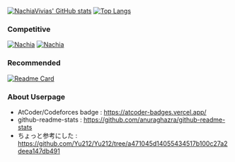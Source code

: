 
[![NachiaVivias' GitHub stats](https://github-readme-stats.vercel.app/api?username=NachiaVivias)](https://github.com/anuraghazra/github-readme-stats)
[![Top Langs](https://github-readme-stats.vercel.app/api/top-langs/?username=NachiaVivias&custom_title=Most%20Used%20C%2B%2B&layout=compact)](https://github.com/anuraghazra/github-readme-stats)

### Competitive

[![Nachia](https://img.shields.io/endpoint?url=https%3A%2F%2Fatcoder-badges.now.sh%2Fapi%2Fatcoder%2Fjson%2FNachia)](https://atcoder.jp/users/Nachia)
[![Nachia](https://img.shields.io/endpoint?url=https%3A%2F%2Fatcoder-badges.now.sh%2Fapi%2Fcodeforces%2Fjson%2FNachia)](https://codeforces.com/profile/Nachia)

### Recommended

[![Readme Card](https://github-readme-stats.vercel.app/api/pin/?username=NachiaVivias&repo=cp-library)](https://github.com/NachiaVivias/cp-library)

### About Userpage

- AtCoder/Codeforces badge : https://atcoder-badges.vercel.app/
- github-readme-stats : https://github.com/anuraghazra/github-readme-stats
- ちょっと参考にした : https://github.com/Yu212/Yu212/tree/a471045d14055434517b100c27a2deea147db491

<!--
**NachiaVivias/NachiaVivias** is a ✨ _special_ ✨ repository because its `README.md` (this file) appears on your GitHub profile.

Here are some ideas to get you started:

- 🔭 I’m currently working on ...
- 🌱 I’m currently learning ...
- 👯 I’m looking to collaborate on ...
- 🤔 I’m looking for help with ...
- 💬 Ask me about ...
- 📫 How to reach me: ...
- 😄 Pronouns: ...
- ⚡ Fun fact: ...
-->
